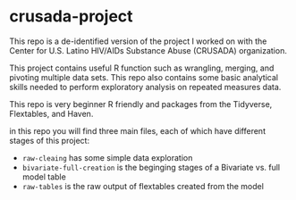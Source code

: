 # crusada-project

This repo is a de-identified version of the project I worked on with the Center for U.S. Latino HIV/AIDs Substance Abuse (CRUSADA) organization. 

This project contains useful R function such as wrangling, merging, and pivoting multiple data sets. This repo also contains some basic analytical skills needed to perform exploratory analysis on repeated measures data. 

This repo is very beginner R friendly and packages from the Tidyverse, Flextables, and Haven. 

in this repo you will find three main files, each of which have different stages of this project:

- `raw-cleaing` has some simple data exploration
- `bivariate-full-creation` is the beginging stages of a Bivariate vs. full model table 
- `raw-tables` is the raw output of flextables created from the model

